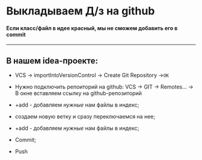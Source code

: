 # Выкладываем Д/з на github

#### Если класс/файл в идее красный, мы не сможем добавить его в commit

----

## В нашем idea-проекте:

- VCS -&gt; importIntoVersionControl -&gt; Create Git Repository -&gt;`OK`

- Нужно подключить репоиторий на github:
   VCS -&gt; GIT -&gt; Remotes... -&gt; В окне вставляем ссылку на github-репозиторий

- +add - добавляем *нужные*  нам файлы в индекс;

- создаем новую ветку и сразу переключаемся на нее;

- +add - добавляем *нужные*  нам файлы в индекс;

- Commit;

- Push

